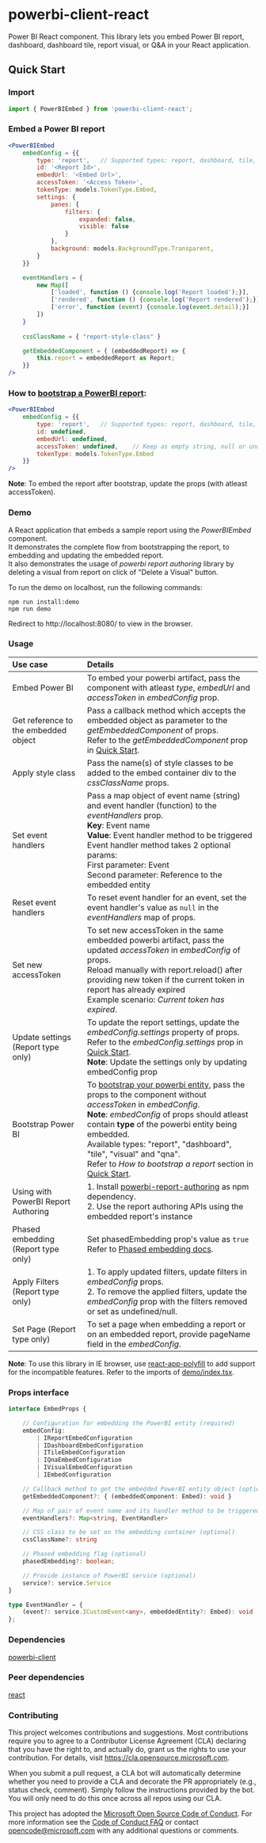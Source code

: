 # powerbi-client-react
Power BI React component. This library lets you embed Power BI report, dashboard, dashboard tile, report visual, or Q&A in your React application.

## Quick Start

### Import

```jsx
import { PowerBIEmbed } from 'powerbi-client-react';
```

### Embed a Power BI report
```jsx
<PowerBIEmbed
	embedConfig = {{
		type: 'report',   // Supported types: report, dashboard, tile, visual and qna
		id: '<Report Id>',
		embedUrl: '<Embed Url>',
		accessToken: '<Access Token>',
		tokenType: models.TokenType.Embed,
		settings: {
			panes: {
				filters: {
					expanded: false,
					visible: false
				}
			},
			background: models.BackgroundType.Transparent,
		}
	}}

	eventHandlers = { 
		new Map([
			['loaded', function () {console.log('Report loaded');}],
			['rendered', function () {console.log('Report rendered');}],
			['error', function (event) {console.log(event.detail);}]
		])
	}
		
	cssClassName = { "report-style-class" }

	getEmbeddedComponent = { (embeddedReport) => {
		this.report = embeddedReport as Report;
	}}
/>
```

### How to [bootstrap a PowerBI report](https://aka.ms/PbieBootstrap):
```jsx
<PowerBIEmbed
	embedConfig = {{
		type: 'report',   // Supported types: report, dashboard, tile, visual and qna
		id: undefined, 
		embedUrl: undefined,
		accessToken: undefined,    // Keep as empty string, null or undefined
		tokenType: models.TokenType.Embed
	}}
/>
```
__Note__: To embed the report after bootstrap, update the props (with atleast accessToken).

### Demo

A React application that embeds a sample report using the _PowerBIEmbed_ component.<br/>
It demonstrates the complete flow from bootstrapping the report, to embedding and updating the embedded report.<br/>
It also demonstrates the usage of _powerbi report authoring_ library by deleting a visual from report on click of "Delete a Visual" button.

To run the demo on localhost, run the following commands:

```
npm run install:demo
npm run demo
```

Redirect to http://localhost:8080/ to view in the browser.

### Usage
|Use case|Details|
|:------|:------|
|Embed Power BI|To embed your powerbi artifact, pass the component with atleast _type_, _embedUrl_ and _accessToken_ in _embedConfig_ prop.|
|Get reference to the embedded object|Pass a callback method which accepts the embedded object as parameter to the _getEmbeddedComponent_ of props.<br/>Refer to the _getEmbeddedComponent_ prop in [Quick Start](#quick-start).|
|Apply style class|Pass the name(s) of style classes to be added to the embed container div to the _cssClassName_ props.|
|Set event handlers|Pass a map object of event name (string) and event handler (function) to the _eventHandlers_ prop. <br/>__Key__: Event name <br/>__Value__: Event handler method to be triggered<br/>Event handler method takes 2 optional params:<br/>First parameter: Event<br/>Second parameter: Reference to the embedded entity|
|Reset event handlers|To reset event handler for an event, set the event handler's value as `null` in the _eventHandlers_ map of props.|
|Set new accessToken|To set new accessToken in the same embedded powerbi artifact, pass the updated _accessToken_ in _embedConfig_ of props. <br/>Reload manually with report.reload() after providing new token if the current token in report has already expired<br/>Example scenario: _Current token has expired_.|
|Update settings (Report type only)|To update the report settings, update the _embedConfig.settings_ property of props.<br/>Refer to the _embedConfig.settings_ prop in [Quick Start](#quick-start).<br/>__Note__: Update the settings only by updating embedConfig prop|
|Bootstrap Power BI|To [bootstrap your powerbi entity](https://aka.ms/PbieBootstrap), pass the props to the component without _accessToken_ in _embedConfig_.<br/>__Note__: _embedConfig_ of props should atleast contain __type__ of the powerbi entity being embedded. <br/>Available types: "report", "dashboard", "tile", "visual" and "qna".<br/>Refer to _How to bootstrap a report_ section in [Quick Start](#quick-start).|
|Using with PowerBI Report Authoring|1. Install [powerbi-report-authoring](https://www.npmjs.com/package/powerbi-report-authoring) as npm dependency.<br>2. Use the report authoring APIs using the embedded report's instance|
|Phased embedding (Report type only)|Set phasedEmbedding prop's value as `true` <br/> Refer to [Phased embedding docs](https://github.com/microsoft/PowerBI-JavaScript/wiki/Phased-Embedding).|
|Apply Filters (Report type only)|1. To apply updated filters, update filters in _embedConfig_ props.<br/>2. To remove the applied filters, update the _embedConfig_ prop with the filters removed or set as undefined/null.|
|Set Page (Report type only)|To set a page when embedding a report or on an embedded report, provide pageName field in the _embedConfig_. 

__Note__: To use this library in IE browser, use [react-app-polyfill](https://www.npmjs.com/package/react-app-polyfill) to add support for the incompatible features. Refer to the imports of [demo/index.tsx](https://github.com/microsoft/powerbi-client-react/blob/master/demo/index.tsx).


### Props interface

```ts
interface EmbedProps {

	// Configuration for embedding the PowerBI entity (required)
	embedConfig:
		| IReportEmbedConfiguration
		| IDashboardEmbedConfiguration
		| ITileEmbedConfiguration
		| IQnaEmbedConfiguration
		| IVisualEmbedConfiguration
		| IEmbedConfiguration

	// Callback method to get the embedded PowerBI entity object (optional)
	getEmbeddedComponent?: { (embeddedComponent: Embed): void }

	// Map of pair of event name and its handler method to be triggered on the event (optional)
	eventHandlers?: Map<string, EventHandler>

	// CSS class to be set on the embedding container (optional)
	cssClassName?: string

	// Phased embedding flag (optional)
	phasedEmbedding?: boolean;

	// Provide instance of PowerBI service (optional)
	service?: service.Service
}

type EventHandler = {
	(event?: service.ICustomEvent<any>, embeddedEntity?: Embed): void | null;
};
```

### Dependencies

[powerbi-client](https://www.npmjs.com/package/powerbi-client)

### Peer dependencies

[react](https://www.npmjs.com/package/react)

### Contributing

This project welcomes contributions and suggestions.  Most contributions require you to agree to a
Contributor License Agreement (CLA) declaring that you have the right to, and actually do, grant us
the rights to use your contribution. For details, visit https://cla.opensource.microsoft.com.

When you submit a pull request, a CLA bot will automatically determine whether you need to provide
a CLA and decorate the PR appropriately (e.g., status check, comment). Simply follow the instructions
provided by the bot. You will only need to do this once across all repos using our CLA.

This project has adopted the [Microsoft Open Source Code of Conduct](https://opensource.microsoft.com/codeofconduct/).
For more information see the [Code of Conduct FAQ](https://opensource.microsoft.com/codeofconduct/faq/) or
contact [opencode@microsoft.com](mailto:opencode@microsoft.com) with any additional questions or comments.
